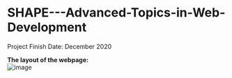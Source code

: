 # SHAPE---Advanced-Topics-in-Web-Development

Project Finish Date: December 2020

**The layout of the webpage:** <br>
![image](https://user-images.githubusercontent.com/86401891/123266750-e315ca00-d52e-11eb-89ba-9d7fffdab686.png)
